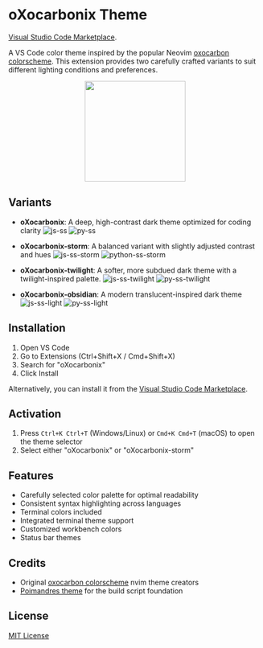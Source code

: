 # oXocarbonix Theme

[Visual Studio Code Marketplace](https://marketplace.visualstudio.com/items?itemName=RonitGandhi.oxocarbonix).

A VS Code color theme inspired by the popular Neovim [oxocarbon colorscheme](https://github.com/nyoom-engineering/oxocarbon.nvim). This extension provides two carefully crafted variants to suit different lighting conditions and preferences.

<p align="middle">
  <img src="https://github.com/ronit18/oXocarbonix-vsc/blob/main/assets/dots.png?raw=true" width="200" />
</p>

## Variants

-   **oXocarbonix**: A deep, high-contrast dark theme optimized for coding clarity
    ![js-ss](https://github.com/ronit18/oXocarbonix-vsc/blob/main/assets/ss-js.png?raw=true)
    ![py-ss](https://github.com/ronit18/oXocarbonix-vsc/blob/main/assets/ss-py.png?raw=true)

-   **oXocarbonix-storm**: A balanced variant with slightly adjusted contrast and hues
    ![js-ss-storm](https://github.com/ronit18/oXocarbonix-vsc/blob/main/assets/ss-js-storm.png?raw=true)
    ![python-ss-storm](https://github.com/ronit18/oXocarbonix-vsc/blob/main/assets/ss-py-storm.png?raw=true)

-   **oXocarbonix-twilight**: A softer, more subdued dark theme with a twilight-inspired palette.
    ![js-ss-twilight](https://raw.githubusercontent.com/ronit18/oXocarbonix-vsc/refs/heads/main/assets/ss-js-twilight.png?raw=true)
    ![py-ss-twilight](https://raw.githubusercontent.com/ronit18/oXocarbonix-vsc/refs/heads/main/assets/ss-py-twilight.png?raw=true)

-   **oXocarbonix-obsidian**: A modern translucent-inspired dark theme
    ![js-ss-light](https://raw.githubusercontent.com/ronit18/oXocarbonix-vsc/refs/heads/main/assets/ss-js-obsidian.png?raw=true)
    ![py-ss-light](https://raw.githubusercontent.com/ronit18/oXocarbonix-vsc/refs/heads/main/assets/ss-py-obsidian.png?raw=true)

## Installation

1. Open VS Code
2. Go to Extensions (Ctrl+Shift+X / Cmd+Shift+X)
3. Search for "oXocarbonix"
4. Click Install

Alternatively, you can install it from the [Visual Studio Code Marketplace](https://marketplace.visualstudio.com/items?itemName=RonitGandhi.oxocarbonix).

## Activation

1. Press `Ctrl+K Ctrl+T` (Windows/Linux) or `Cmd+K Cmd+T` (macOS) to open the theme selector
2. Select either "oXocarbonix" or "oXocarbonix-storm"

## Features

-   Carefully selected color palette for optimal readability
-   Consistent syntax highlighting across languages
-   Terminal colors included
-   Integrated terminal theme support
-   Customized workbench colors
-   Status bar themes

## Credits

-   Original [oxocarbon colorscheme](https://github.com/nyoom-engineering/oxocarbon.nvim) nvim theme creators
-   [Poimandres theme](https://github.com/drcmda/poimandres-theme) for the build script foundation

## License

[MIT License](LICENSE)
